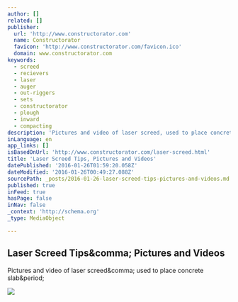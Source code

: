 ```yaml
---
author: []
related: []
publisher:
  url: 'http://www.constructorator.com'
  name: Constructorator
  favicon: 'http://www.constructorator.com/favicon.ico'
  domain: www.constructorator.com
keywords:
  - screed
  - recievers
  - laser
  - auger
  - out-riggers
  - sets
  - constructorator
  - plough
  - inward
  - compacting
description: 'Pictures and video of laser screed, used to place concrete slab.'
inLanguage: en
app_links: []
isBasedOnUrl: 'http://www.constructorator.com/laser-screed.html'
title: 'Laser Screed Tips, Pictures and Videos'
datePublished: '2016-01-26T01:59:20.058Z'
dateModified: '2016-01-26T00:49:27.088Z'
sourcePath: _posts/2016-01-26-laser-screed-tips-pictures-and-videos.md
published: true
inFeed: true
hasPage: false
inNav: false
_context: 'http://schema.org'
_type: MediaObject

---
```

<article style=""><h1>Laser Screed Tips&amp;comma; Pictures and Videos</h1><p>Pictures and video of laser screed&amp;comma; used to place concrete slab&amp;period;</p><img src="http://www.constructorator.com/uploads/2/6/0/5/26059504/100440_orig.jpg" /></article>